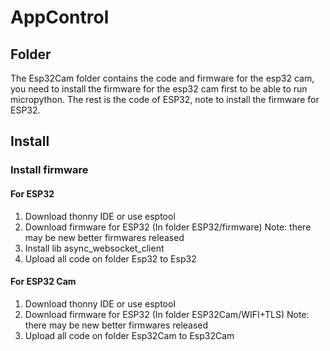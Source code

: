 # AppControl

## Folder
The Esp32Cam folder contains the code and firmware for the esp32 cam, you need to install the firmware for the esp32 cam first to be able to run micropython.
The rest is the code of ESP32, note to install the firmware for ESP32.

## Install

### Install firmware

#### For ESP32
1. Download thonny IDE or use esptool
2. Download firmware for ESP32 (In folder ESP32/firmware) Note: there may be new better firmwares released
3. Install lib async_websocket_client
4. Upload all code on folder Esp32 to Esp32

#### For ESP32 Cam
1. Download thonny IDE or use esptool
2. Download firmware for ESP32 (In folder ESP32Cam/WIFI+TLS) Note: there may be new better firmwares released
4. Upload all code on folder Esp32Cam to Esp32Cam


